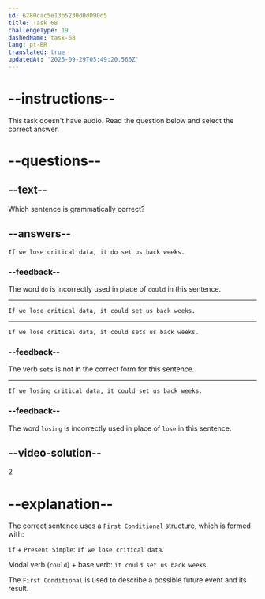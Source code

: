 ```yaml
---
id: 6780cac5e13b5230d0d090d5
title: Task 68
challengeType: 19
dashedName: task-68
lang: pt-BR
translated: true
updatedAt: '2025-09-29T05:49:20.566Z'
---
```


# --instructions--

This task doesn't have audio. Read the question below and select the correct answer.

# --questions--

## --text--

Which sentence is grammatically correct?

## --answers--

`If we lose critical data, it do set us back weeks.`

### --feedback--

The word `do` is incorrectly used in place of `could` in this sentence.

---

`If we lose critical data, it could set us back weeks.`

---

`If we lose critical data, it could sets us back weeks.`

### --feedback--

The verb `sets` is not in the correct form for this sentence.

---

`If we losing critical data, it could set us back weeks.`

### --feedback--

The word `losing` is incorrectly used in place of `lose` in this sentence.

## --video-solution--

2

# --explanation--

The correct sentence uses a `First Conditional` structure, which is formed with:

`if` + `Present Simple`: `If we lose critical data`.

Modal verb (`could`) + base verb: `it could set us back weeks`.


The `First Conditional` is used to describe a possible future event and its result.
